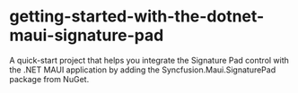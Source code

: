 # getting-started-with-the-dotnet-maui-signature-pad
A quick-start project that helps you integrate the Signature Pad control with the .NET MAUI application by adding the Syncfusion.Maui.SignaturePad package from NuGet.
